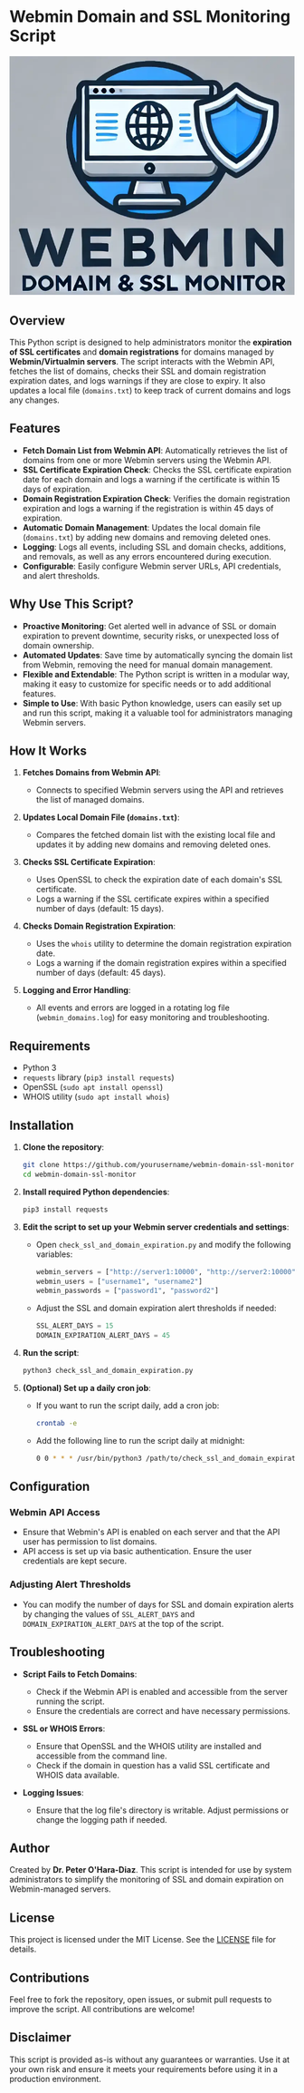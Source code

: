 # Webmin Domain and SSL Monitoring Script

![Webmin Monitor Logo](./expiry-monitor-logo.webp)

## Overview

This Python script is designed to help administrators monitor the **expiration of SSL certificates** and **domain registrations** for domains managed by **Webmin/Virtualmin servers**. The script interacts with the Webmin API, fetches the list of domains, checks their SSL and domain registration expiration dates, and logs warnings if they are close to expiry. It also updates a local file (`domains.txt`) to keep track of current domains and logs any changes.

## Features

- **Fetch Domain List from Webmin API**: Automatically retrieves the list of domains from one or more Webmin servers using the Webmin API.
- **SSL Certificate Expiration Check**: Checks the SSL certificate expiration date for each domain and logs a warning if the certificate is within 15 days of expiration.
- **Domain Registration Expiration Check**: Verifies the domain registration expiration and logs a warning if the registration is within 45 days of expiration.
- **Automatic Domain Management**: Updates the local domain file (`domains.txt`) by adding new domains and removing deleted ones.
- **Logging**: Logs all events, including SSL and domain checks, additions, and removals, as well as any errors encountered during execution.
- **Configurable**: Easily configure Webmin server URLs, API credentials, and alert thresholds.

## Why Use This Script?

- **Proactive Monitoring**: Get alerted well in advance of SSL or domain expiration to prevent downtime, security risks, or unexpected loss of domain ownership.
- **Automated Updates**: Save time by automatically syncing the domain list from Webmin, removing the need for manual domain management.
- **Flexible and Extendable**: The Python script is written in a modular way, making it easy to customize for specific needs or to add additional features.
- **Simple to Use**: With basic Python knowledge, users can easily set up and run this script, making it a valuable tool for administrators managing Webmin servers.

## How It Works

1. **Fetches Domains from Webmin API**:
   - Connects to specified Webmin servers using the API and retrieves the list of managed domains.
   
2. **Updates Local Domain File (`domains.txt`)**:
   - Compares the fetched domain list with the existing local file and updates it by adding new domains and removing deleted ones.

3. **Checks SSL Certificate Expiration**:
   - Uses OpenSSL to check the expiration date of each domain's SSL certificate.
   - Logs a warning if the SSL certificate expires within a specified number of days (default: 15 days).

4. **Checks Domain Registration Expiration**:
   - Uses the `whois` utility to determine the domain registration expiration date.
   - Logs a warning if the domain registration expires within a specified number of days (default: 45 days).

5. **Logging and Error Handling**:
   - All events and errors are logged in a rotating log file (`webmin_domains.log`) for easy monitoring and troubleshooting.

## Requirements

- Python 3
- `requests` library (`pip3 install requests`)
- OpenSSL (`sudo apt install openssl`)
- WHOIS utility (`sudo apt install whois`)

## Installation

1. **Clone the repository**:
   ```bash
   git clone https://github.com/yourusername/webmin-domain-ssl-monitor.git
   cd webmin-domain-ssl-monitor
   ```

2. **Install required Python dependencies**:
   ```bash
   pip3 install requests
   ```

3. **Edit the script to set up your Webmin server credentials and settings**:
   - Open `check_ssl_and_domain_expiration.py` and modify the following variables:
     ```python
     webmin_servers = ["http://server1:10000", "http://server2:10000"]
     webmin_users = ["username1", "username2"]
     webmin_passwords = ["password1", "password2"]
     ```
   - Adjust the SSL and domain expiration alert thresholds if needed:
     ```python
     SSL_ALERT_DAYS = 15
     DOMAIN_EXPIRATION_ALERT_DAYS = 45
     ```

4. **Run the script**:
   ```bash
   python3 check_ssl_and_domain_expiration.py
   ```

5. **(Optional) Set up a daily cron job**:
   - If you want to run the script daily, add a cron job:
     ```bash
     crontab -e
     ```
   - Add the following line to run the script daily at midnight:
     ```bash
     0 0 * * * /usr/bin/python3 /path/to/check_ssl_and_domain_expiration.py
     ```

## Configuration

### Webmin API Access
- Ensure that Webmin's API is enabled on each server and that the API user has permission to list domains.
- API access is set up via basic authentication. Ensure the user credentials are kept secure.

### Adjusting Alert Thresholds
- You can modify the number of days for SSL and domain expiration alerts by changing the values of `SSL_ALERT_DAYS` and `DOMAIN_EXPIRATION_ALERT_DAYS` at the top of the script.

## Troubleshooting

- **Script Fails to Fetch Domains**: 
  - Check if the Webmin API is enabled and accessible from the server running the script.
  - Ensure the credentials are correct and have necessary permissions.

- **SSL or WHOIS Errors**: 
  - Ensure that OpenSSL and the WHOIS utility are installed and accessible from the command line.
  - Check if the domain in question has a valid SSL certificate and WHOIS data available.

- **Logging Issues**:
  - Ensure that the log file's directory is writable. Adjust permissions or change the logging path if needed.

## Author

Created by **Dr. Peter O'Hara-Diaz**. This script is intended for use by system administrators to simplify the monitoring of SSL and domain expiration on Webmin-managed servers.

## License

This project is licensed under the MIT License. See the [LICENSE](LICENSE) file for details.

## Contributions

Feel free to fork the repository, open issues, or submit pull requests to improve the script. All contributions are welcome!

## Disclaimer

This script is provided as-is without any guarantees or warranties. Use it at your own risk and ensure it meets your requirements before using it in a production environment.
